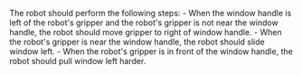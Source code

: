 

The robot should perform the following steps:
    - When the window handle is left of the robot's gripper and the robot's gripper is not near the window handle, the robot should move gripper to right of window handle.
    - When the robot's gripper is near the window handle, the robot should slide window left.
    - When the robot's gripper is in front of the window handle, the robot should pull window left harder.